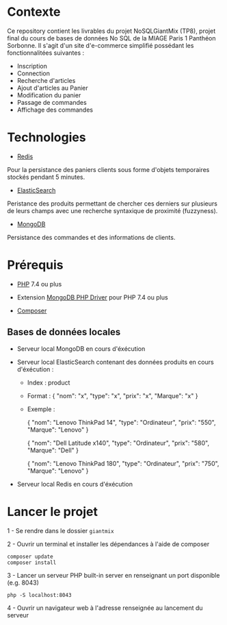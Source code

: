 # Contexte

Ce repository contient les livrables du projet NoSQLGiantMix (TP8), projet final du cours de bases de données No SQL de la MIAGE Paris 1 Panthéon Sorbonne.
Il s'agit d'un site d'e-commerce simplifié possédant les fonctionnalitées suivantes : 

* Inscription
* Connection
* Recherche d'articles
* Ajout d'articles au Panier
* Modification du panier
* Passage de commandes
* Affichage des commandes


# Technologies

* [Redis](https://redis.io/download)

Pour la persistance des paniers clients sous forme d'objets temporaires stockés pendant 5 minutes.

* [ElasticSearch](https://www.elastic.co/fr/downloads/elasticsearch)

Peristance des produits permettant de chercher ces derniers sur plusieurs de leurs champs avec une recherche syntaxique de proximité (fuzzyness).

* [MongoDB](https://docs.mongodb.com/manual/administration/install-community/)

Persistance des commandes et des informations de clients.

# Prérequis

* [PHP](https://www.php.net/downloads.php) 7.4 ou plus

* Extension [MongoDB PHP Driver](https://www.php.net/manual/fr/mongodb.installation.php) pour PHP 7.4 ou plus

* [Composer](https://getcomposer.org/download/)
   
## Bases de données locales

* Serveur local MongoDB en cours d'éxécution
* Serveur local ElasticSearch contenant des données produits en cours d'éxécution :
    * Index : product
    * Format :
        {
         "nom": "x",
         "type": "x",
         "prix": "x",
         "Marque": "x"
        }
   * Exemple : 
   
       {
         "nom": "Lenovo ThinkPad 14",
         "type": "Ordinateur",
         "prix": "550",
         "Marque": "Lenovo"
        }
        
        {
         "nom": "Dell Latitude x140",
         "type": "Ordinateur",
         "prix": "580",
         "Marque": "Dell"
        }
         
        {
         "nom": "Lenovo ThinkPad 180",
         "type": "Ordinateur",
         "prix": "750",
         "Marque": "Lenovo"
        }
        
        
        
* Serveur local Redis en cours d'éxécution

# Lancer le projet

1 - Se rendre dans le dossier ``` giantmix ```

2 - Ouvrir un terminal et installer les dépendances à l'aide de composer
```
composer update
composer install
```

3 - Lancer un serveur PHP built-in server en renseignant un port disponible (e.g. 8043)
```
php -S localhost:8043
```

4 - Ouvrir un navigateur web à l'adresse renseignée au lancement du serveur
